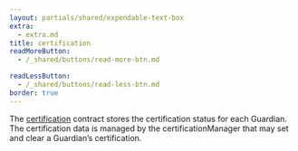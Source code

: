 ```yaml
---
layout: partials/shared/expendable-text-box
extra:
  - extra.md
title: certification
readMoreButton:
  - /_shared/buttons/read-more-btn.md

readLessButton:
  - /_shared/buttons/read-less-btn.md
border: true
---
```


The [certification](https://etherscan.io/0x8d2a2a4dbdf9c9d9dff72abc96a2751b70ab3011) contract stores the certification status for each Guardian. The certification data is managed by the certificationManager that may set and clear a Guardian’s certification.

